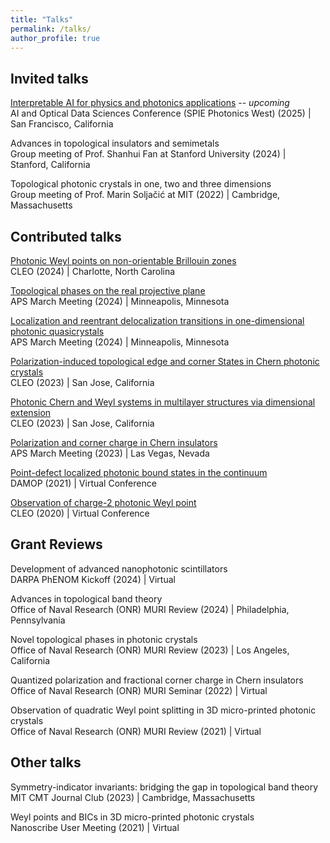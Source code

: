 ```yaml
---
title: "Talks"
permalink: /talks/
author_profile: true
---
```


## Invited talks
[Interpretable AI for physics and photonics applications](https://spie.org/pwo/conferencedetails/ai-and-optical-data-sciences?webstatus=c) -- _upcoming_\
AI and Optical Data Sciences Conference (SPIE Photonics West) (2025) | San Francisco, California

Advances in topological insulators and semimetals\
Group meeting of Prof. Shanhui Fan at Stanford University (2024) | Stanford, California

Topological photonic crystals in one, two and three dimensions\
Group meeting of Prof. Marin Soljačić at MIT (2022) | Cambridge, Massachusetts
## Contributed talks
[Photonic Weyl points on non-orientable Brillouin zones](https://www.cleoconference.org/home/schedule/)\
CLEO (2024) | Charlotte, North Carolina

[Topological phases on the real projective plane](https://meetings.aps.org/Meeting/MAR24/Session/V00.32)\
APS March Meeting (2024) | Minneapolis, Minnesota

[Localization and reentrant delocalization transitions in one-dimensional photonic quasicrystals](https://meetings.aps.org/Meeting/MAR24/Session/T54.5)\
APS March Meeting (2024) | Minneapolis, Minnesota

[Polarization-induced topological edge and corner States in Chern photonic crystals](https://opg.optica.org/abstract.cfm?uri=CLEO_FS-2023-FM1B.3)\
CLEO (2023) | San Jose, California

[Photonic Chern and Weyl systems in multilayer structures via dimensional extension](https://opg.optica.org/abstract.cfm?uri=CLEO_FS-2023-FF1D.4)\
CLEO (2023) | San Jose, California

[Polarization and corner charge in Chern insulators](https://meetings.aps.org/Meeting/MAR23/Session/N19.3)\
APS March Meeting (2023) | Las Vegas, Nevada

[Point-defect localized photonic bound states in the continuum](https://meetings.aps.org/Meeting/DAMOP21/Session/S09.4)\
DAMOP (2021) | Virtual Conference

[Observation of charge-2 photonic Weyl point](https://opg.optica.org/abstract.cfm?uri=CLEO_QELS-2020-FTh1B.2)\
CLEO (2020) | Virtual Conference

## Grant Reviews
Development of advanced nanophotonic scintillators\
DARPA PhENOM Kickoff (2024) | Virtual

Advances in topological band theory\
Office of Naval Research (ONR) MURI Review (2024) | Philadelphia, Pennsylvania

Novel topological phases in photonic crystals\
Office of Naval Research (ONR) MURI Review (2023) | Los Angeles, California

Quantized polarization and fractional corner charge in Chern insulators\
Office of Naval Research (ONR) MURI Seminar (2022) | Virtual

Observation of quadratic Weyl point splitting in 3D micro-printed photonic crystals\
Office of Naval Research (ONR) MURI Review (2021) | Virtual

## Other talks
Symmetry-indicator invariants: bridging the gap in topological band theory\
MIT CMT Journal Club (2023) | Cambridge, Massachusetts

Weyl points and BICs in 3D micro-printed photonic crystals\
Nanoscribe User Meeting (2021) | Virtual


